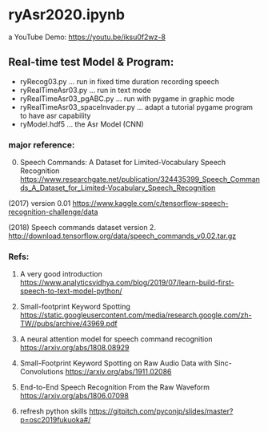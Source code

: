 # ryAsr2020.ipynb

a YouTube Demo:
https://youtu.be/iksu0f2wz-8

## Real-time test Model & Program:
- ryRecog03.py                     ... run in fixed time duration recording speech
- ryRealTimeAsr03.py               ... run in text mode
- ryRealTimeAsr03_pgABC.py         ... run with pygame in graphic mode
- ryRealTimeAsr03_spaceInvader.py  ... adapt a tutorial pygame program to have asr capability
- ryModel.hdf5                     ... the Asr Model (CNN)


### major reference:

0. Speech Commands: A Dataset for Limited-Vocabulary Speech Recognition
https://www.researchgate.net/publication/324435399_Speech_Commands_A_Dataset_for_Limited-Vocabulary_Speech_Recognition

(2017) version 0.01 
https://www.kaggle.com/c/tensorflow-speech-recognition-challenge/data

(2018) Speech commands dataset version 2. 
http://download.tensorflow.org/data/speech_commands_v0.02.tar.gz


### Refs:


1. A very good introduction
https://www.analyticsvidhya.com/blog/2019/07/learn-build-first-speech-to-text-model-python/

2. Small-footprint Keyword Spotting 
https://static.googleusercontent.com/media/research.google.com/zh-TW//pubs/archive/43969.pdf

3. A neural attention model for speech command recognition
https://arxiv.org/abs/1808.08929

4. Small-Footprint Keyword Spotting on Raw Audio Data with Sinc-Convolutions
https://arxiv.org/abs/1911.02086

5. End-to-End Speech Recognition From the Raw Waveform
https://arxiv.org/abs/1806.07098

6. refresh python skills 
https://gitpitch.com/pyconjp/slides/master?p=osc2019fukuoka#/







